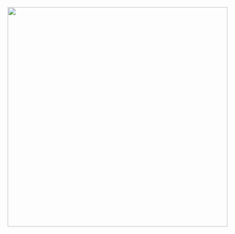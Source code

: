 <p align="center"><a href="https://t.me/AndroidRootModulesCommunity"><img src="https://i.imgur.com/MiGGJWe.png" width="500"></a></p>
